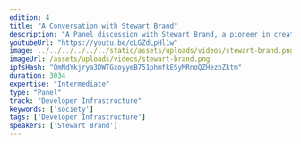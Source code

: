 ```yaml
---
edition: 4
title: "A Conversation with Stewart Brand"
description: "A Panel discussion with Stewart Brand, a pioneer in creating the Personal Computer, featuring Wendell Davis and Althea Allen. Stewart gives a brief history of his life and work spent \"hacking civilization,\" and discusses a variety of topics including: The progress in the \"hacking\" ecosystem; The role of institutions in decentralization; The overlap of blockchain & climate change; Aging within a movement. A Q&A session follows the Panel."
youtubeUrl: "https://youtu.be/oLGZdLpHl1w"
image: ../../../../../../static/assets/uploads/videos/stewart-brand.png
imageUrl: /assets/uploads/videos/stewart-brand.png
ipfsHash: "QmNdYkjrya3DWTGxoyyeB751phmfkESyMRnoQZHezbZktm"
duration: 3034
expertise: "Intermediate"
type: "Panel"
track: "Developer Infrastructure"
keywords: ['society']
tags: ['Developer Infrastructure']
speakers: ['Stewart Brand']
---
```


